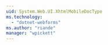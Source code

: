 ```yaml
---
uid: System.Web.UI.XhtmlMobileDocType
ms.technology: 
  - "dotnet-webforms"
ms.author: "riande"
manager: "wpickett"
---
```

